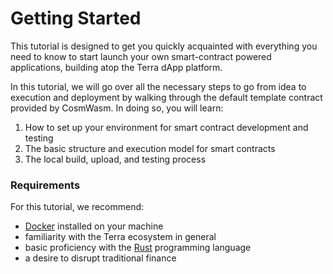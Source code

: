 # Getting Started

This tutorial is designed to get you quickly acquainted with everything you need to know to start launch your own smart-contract powered applications, building atop the Terra dApp platform.

In this tutorial, we will go over all the necessary steps to go from idea to execution and deployment by walking through the default template contract provided by CosmWasm. In doing so, you will learn:

1. How to set up your environment for smart contract development and testing
2. The basic structure and execution model for smart contracts
3. The local build, upload, and testing process

### Requirements

For this tutorial, we recommend:

- [Docker](https://www.docker.com/) installed on your machine
- familiarity with the Terra ecosystem in general
- basic proficiency with the [Rust](https://www.rust-lang.org/) programming language
- a desire to disrupt traditional finance
